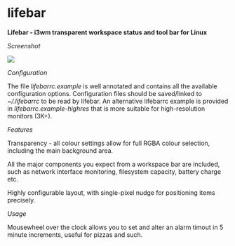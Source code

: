lifebar
=======

**Lifebar - i3wm transparent workspace status and tool bar for Linux**

_Screenshot_

![](http://i.imgur.com/7MhFzN6.jpg)

_Configuration_

The file *lifebarrc.example* is well annotated and contains all the available
configuration options. Configuration files should be saved/linked
to *~/.lifebarrc* to be read by lifebar. An alternative lifebarrc example is provided
in *lifebarrc.example-highres* that is more suitable for high-resolution monitors (3K+).

_Features_

Transparency - all colour settings allow for full RGBA colour selection,
including the main background area.

All the major components you expect from a workspace bar are included, such as
network interface monitoring, filesystem capacity, battery charge etc.

Highly configurable layout, with single-pixel nudge for positioning items precisely.

_Usage_

Mousewheel over the clock allows you to set and alter an alarm timout in 5
minute increments, useful for pizzas and such.

